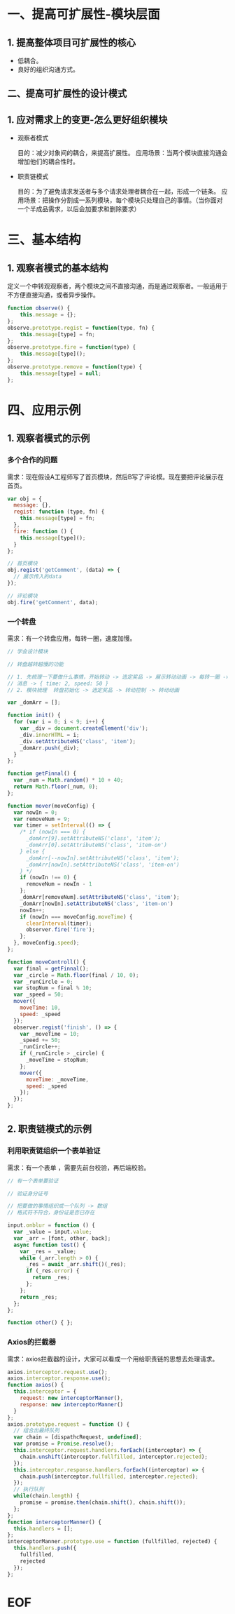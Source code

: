 # 一、提高可扩展性-模块层面

## 1. 提高整体项目可扩展性的核心

- 低耦合。
- 良好的组织沟通方式。


## 二、提高可扩展性的设计模式

## 1. 应对需求上的变更-怎么更好组织模块

- 观察者模式

	目的：减少对象间的耦合，来提高扩展性。
	应用场景：当两个模块直接沟通会增加他们的耦合性时。

- 职责链模式

	目的：为了避免请求发送者与多个请求处理者耦合在一起，形成一个链条。
	应用场景：把操作分割成一系列模块，每个模块只处理自己的事情。（当你面对一个半成品需求，以后会加要求和删除要求）


# 三、基本结构

## 1. 观察者模式的基本结构

定义一个中转观观察者，两个模块之间不直接沟通，而是通过观察者。一般适用于不方便直接沟通，或者异步操作。

```javascript
function observe() {
	this.message = {};
};
observe.prototype.regist = function(type, fn) {
	this.message[type] = fn;
};
observe.prototype.fire = function(type) {
	this.message[type]();
};
observe.prototype.remove = function(type) {
	this.message[type] = null;
};
```


# 四、应用示例

## 1. 观察者模式的示例

### 多个合作的问题 

需求：现在假设A工程师写了首页模块，然后B写了评论模。现在要把评论展示在首页。

```javascript
var obj = {
  message: {},
  regist: function (type, fn) {
    this.message[type] = fn;
  },
  fire: function () {
    this.message[type]();
  }
};

// 首页模块
obj.regist('getComment', (data) => {
  // 展示传入的data
});

// 评论模块
obj.fire('getComment', data);
```

### 一个转盘

需求：有一个转盘应用，每转一圈，速度加慢。

```javascript
// 学会设计模块

// 转盘越转越慢的功能

// 1. 先梳理一下要做什么事情，开始转动 -> 选定奖品 -> 展示转动动画 -> 每转一圈 -> 下一圈慢一点
// 消息 -> { time: 2, speed: 50 }
// 2. 模块梳理  转盘初始化 -> 选定奖品 -> 转动控制 -> 转动动画

var _domArr = [];

function init() {
  for (var i = 0; i < 9; i++) {
    var _div = document.createElement('div');
    _div.innerHTML = i;
    _div.setAttributeNS('class', 'item');
    _domArr.push(_div);
  }
};

function getFinnal() {
  var _num = Math.random() * 10 + 40;
  return Math.floor(_num, 0);
};

function mover(moveConfig) {
  var nowIn = 0;
  var removeNum = 9;
  var timer = setInterval(() => {
    /* if (nowIn === 0) {
      _domArr[9].setAttributeNS('class', 'item');
      _domArr[0].setAttributeNS('class', 'item-on')
    } else {
      _domArr[--nowIn].setAttributeNS('class', 'item');
      _domArr[nowIn].setAttributeNS('class', 'item-on')
    } */
    if (nowIn !== 0) {
      removeNum = nowIn - 1
    };
    _domArr[removeNum].setAttributeNS('class', 'item');
    _domArr[nowIn].setAttributeNS('class', 'item-on')
    nowIn++;
    if (nowIn === moveConfig.moveTime) {
      clearInterval(timer);
      observer.fire('fire');
    };
  }, moveConfig.speed);
};

function moveControll() {
  var final = getFinnal();
  var _circle = Math.floor(final / 10, 0);
  var _runCircle = 0;
  var stopNum = final % 10;
  var _speed = 50;
  mover({
    moveTime: 10,
    speed: _speed
  });
  observer.regist('finish', () => {
    var _moveTime = 10;
    _speed += 50;
    _runCircle++;
    if (_runCircle > _circle) {
      _moveTime = stopNum;
    };
    mover({
      moveTime: _moveTime,
      speed: _speed
    });
  });
};

```

## 2. 职责链模式的示例

### 利用职责链组织一个表单验证

需求：有一个表单 ，需要先前台校验，再后端校验。

```javascript
// 有一个表单要验证

// 验证身分证号

// 把要做的事情组织成一个队列 -> 数组
// 格式符不符合，身份证是否已存在

input.onblur = function () {
  var _value = input.value;
  var _arr = [font, other, back];
  async function test() {
    var _res = _value;
    while (_arr.length > 0) {
      _res = await _arr.shift()(_res);
      if (_res.error) {
        return _res;
      };
    };
    return _res;
  };
};

function other() { };
```

### Axios的拦截器

需求：axios拦截器的设计，大家可以看成一个用给职责链的思想去处理请求。

```javascript
axios.interceptor.request.use();
axios.interceptor.response.use();
function axios() {
  this.interceptor = {
    request: new interceptorManner(),
    response: new interceptorManner()
  }
};
axios.prototype.request = function () {
  // 组合出最终队列
  var chain = [dispathcRequest, undefined];
  var promise = Promise.resolve();
  this.interceptor.request.handlers.forEach((interceptor) => {
    chain.unshift(interceptor.fullfilled, interceptor.rejected);
  });
  this.interceptor.response.handlers.forEach((interceptor) => {
    chain.push(interceptor.fullfilled, interceptor.rejected);
  });
  // 执行队列
  while(chain.length) {
    promise = promise.then(chain.shift(), chain.shift());
  };
};
function interceptorManner() {
  this.handlers = [];
};
interceptorManner.prototype.use = function (fullfilled, rejected) {
  this.handlers.push({
    fullfilled,
    rejected
  });
};
```



# EOF
